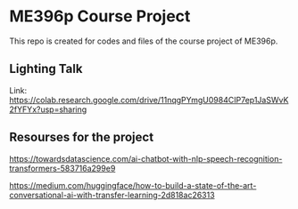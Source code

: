 # ME396p Course Project
This repo is created for codes and files of the course project of ME396p.

## Lighting Talk
Link: https://colab.research.google.com/drive/11nqgPYmgU0984CIP7ep1JaSWvK2fYFYx?usp=sharing 

## Resourses for the project
https://towardsdatascience.com/ai-chatbot-with-nlp-speech-recognition-transformers-583716a299e9

https://medium.com/huggingface/how-to-build-a-state-of-the-art-conversational-ai-with-transfer-learning-2d818ac26313
